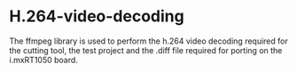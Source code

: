 # H.264-video-decoding
 The ffmpeg library is used to perform the h.264 video decoding required for the cutting tool, the test project and the .diff file required for porting on the i.mxRT1050 board.
